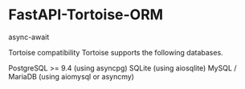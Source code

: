# FastAPI-Tortoise-ORM
async-await 

Tortoise compatibility
Tortoise supports the following databases.

PostgreSQL >= 9.4 (using asyncpg)
SQLite (using aiosqlite)
MySQL / MariaDB (using aiomysql or asyncmy)

